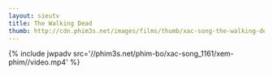 ```yaml
---
layout: sieutv
title: The Walking Dead
thumb: http://cdn.phim3s.net/images/films/thumb/xac-song-the-walking-dead-1.jpg
---
```

{% include jwpadv src='//phim3s.net/phim-bo/xac-song_1161/xem-phim//video.mp4' %}